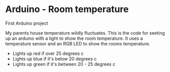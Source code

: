 # Arduino - Room temperature

First Arduino project

My parents house temperature wildly fluctuates. This is the code for seeting up
an arduino with a light to show the room temperature. It uses a temperature sensor
and an RGB LED to show the rooms temperature.

- Lights up red if over 25 degrees c
- Lights up blue if it's below 20 degrees c
- Lights up green if it's between 20 - 25 degrees c
